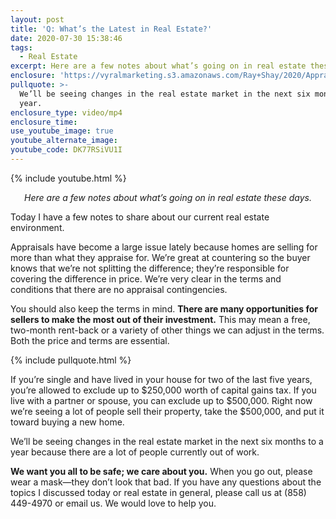 ```yaml
---
layout: post
title: 'Q: What’s the Latest in Real Estate?'
date: 2020-07-30 15:38:46
tags:
  - Real Estate
excerpt: Here are a few notes about what’s going on in real estate these days.
enclosure: 'https://vyralmarketing.s3.amazonaws.com/Ray+Shay/2020/Appraisals+7.30.2020.mp4'
pullquote: >-
  We’ll be seeing changes in the real estate market in the next six months to a
  year.
enclosure_type: video/mp4
enclosure_time:
use_youtube_image: true
youtube_alternate_image:
youtube_code: DK77RSiVU1I
---
```


{% include youtube.html %}

<p style="text-align: center;"><em>Here are a few notes about what’s going on in real estate these days.</em></p>

Today I have a few notes to share about our current real estate environment.

Appraisals have become a large issue lately because homes are selling for more than what they appraise for. We’re great at countering so the buyer knows that we’re not splitting the difference; they’re responsible for covering the difference in price. We’re very clear in the terms and conditions that there are no appraisal contingencies.&nbsp;

You should also keep the terms in mind. **There are many opportunities for sellers to make the most out of their investment.** This may mean a free, two-month rent-back or a variety of other things we can adjust in the terms. Both the price and terms are essential.

{% include pullquote.html %}

If you’re single and have lived in your house for two of the last five years, you’re allowed to exclude up to $250,000 worth of capital gains tax. If you live with a partner or spouse, you can exclude up to $500,000. Right now we’re seeing a lot of people sell their property, take the $500,000, and put it toward buying a new home.

We’ll be seeing changes in the real estate market in the next six months to a year because there are a lot of people currently out of work.

**We want you all to be safe; we care about you.** When you go out, please wear a mask—they don’t look that bad. If you have any questions about the topics I discussed today or real estate in general, please call us at (858) 449-4970 or email us. We would love to help you.